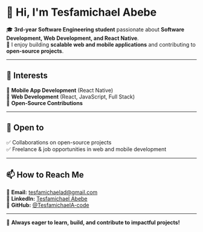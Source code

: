 # 👋 Hi, I'm Tesfamichael Abebe  

🎓 **3rd-year Software Engineering student** passionate about **Software Development, Web Development, and React Native**.  
🚀 I enjoy building **scalable web and mobile applications** and contributing to **open-source projects**.  

---

## 👀 Interests  
🔹 **Mobile App Development** (React Native)  
🔹 **Web Development** (React, JavaScript, Full Stack)  
🔹 **Open-Source Contributions**  

---

## 💼 Open to  
✅ Collaborations on open-source projects  
✅ Freelance & job opportunities in web and mobile development  

---

## 📫 How to Reach Me  
📩 **Email:** [tesfamichaelad@gmail.com](mailto:tesfamichaelad@gmail.com)  
💼 **LinkedIn:** [Tesfamichael Abebe](https://www.linkedin.com/in/tesfamichael-abebe-damtew/)  
🐙 **GitHub:** [@TesfamichaelA-code](https://github.com/TesfamichaelA-code)  

---

🚀 **Always eager to learn, build, and contribute to impactful projects!**  


<!---
TesfamichaelA-code/TesfamichaelA-code is a ✨ special ✨ repository because its `README.md` (this file) appears on your GitHub profile.
You can click the Preview link to take a look at your changes.
--->
